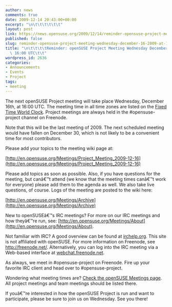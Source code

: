 ```yaml
---
author: news
comments: true
date: 2009-12-14 20:43:00+00:00
excerpt: "\n\t\t\t\t\t\t"
layout: post
link: https://news.opensuse.org/2009/12/14/reminder-opensuse-project-meeting-wednesday-december-16-2009-at-1600-utc/
published: false
slug: reminder-opensuse-project-meeting-wednesday-december-16-2009-at-1600-utc
title: "\n\t\t\t\tReminder: openSUSE Project Meeting Wednesday December 16, 2009 at\
  \ 16:00 UTC\t\t"
wordpress_id: 2636
categories:
- Announcements
- Events
- Project
tags:
- meeting
---
```

The next openSUSE Project meeting will take place Wednesday, December 16th, at 16:00 UTC. The meeting time in all time zones are listed on the [Fixed Time World Clock](http://bit.ly/83uGLw). Project meetings are always held in the #opensuse-project channel on Freenode.

Note that this will be the last meeting of 2009. The next scheduled meeting would have fallen on December 30, which is not likely to be a convenient time for most contributors.

Please add your topics to the meeting wiki page at:

[http://en.opensuse.org/Meetings/Project_Meeting_2009-12-16](http://en.opensuse.org/Meetings/Project_Meeting_2009-12-16)

Please add topics as soon as possible. Also, if you have questions for the meeting, but canâ€™t attend (we know that the meeting times canâ€™t work for everyone) please add them to the agenda as well. We also take live questions, of course. Logs of the meeting are posted to the wiki here:

[http://en.opensuse.org/Meetings/Archive](http://en.opensuse.org/Meetings/Archive)

New to openSUSEâ€™s IRC meetings? For more on our IRC meetings and how theyâ€™re run, see: [http://en.opensuse.org/Meetings/About](http://en.opensuse.org/Meetings/About).

Not familiar with IRC? A good overview can be found at [irchelp.org](http://www.irchelp.org/). This site is not affiliated with openSUSE. For more information on Freenode, see http://freenode.net/. Alternatively, you can log into the IRC meeting via a Web-based interface at [webchat.freenode.net](http://webchat.freenode.net/?channels=opensuse-project).

As always, we meet in #opensuse-project on Freenode. Fire up your favorite IRC client and head over to #opensuse-project.

Wondering what meeting times are? [Check the openSUSE Meetings page](http://en.opensuse.org/Meetings). All project meetings and team meetings should be listed there.

If youâ€™re interested in how the openSUSE Project is run and want to participate, please be sure to join us on Wednesday. See you there!		
